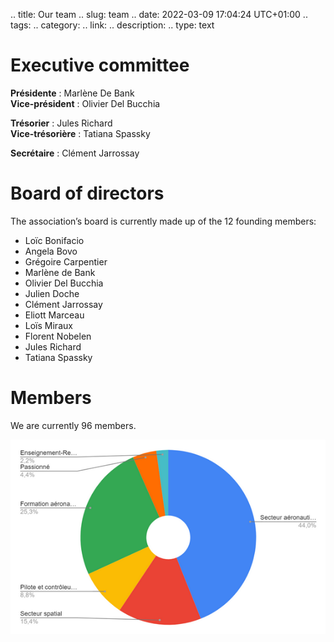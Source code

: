 .. title: Our team
.. slug: team
.. date: 2022-03-09 17:04:24 UTC+01:00
.. tags: 
.. category: 
.. link: 
.. description: 
.. type: text

# Executive committee

__Présidente__ : Marlène De Bank  
__Vice-président__ : Olivier Del Bucchia

__Trésorier__ : Jules Richard  
__Vice-trésorière__ : Tatiana Spassky

__Secrétaire__ : Clément Jarrossay

# Board of directors
The association’s board is currently made up of the 12 founding members:

- Loïc Bonifacio
- Angela Bovo
- Grégoire Carpentier
- Marlène de Bank
- Olivier Del Bucchia
- Julien Doche
- Clément Jarrossay
- Eliott Marceau
- Loïs Miraux
- Florent Nobelen
- Jules Richard
- Tatiana Spassky

# Members
We are currently 96 members.

![Pie chart classifying current members](/images/membres.png "Breakdown of current members")
